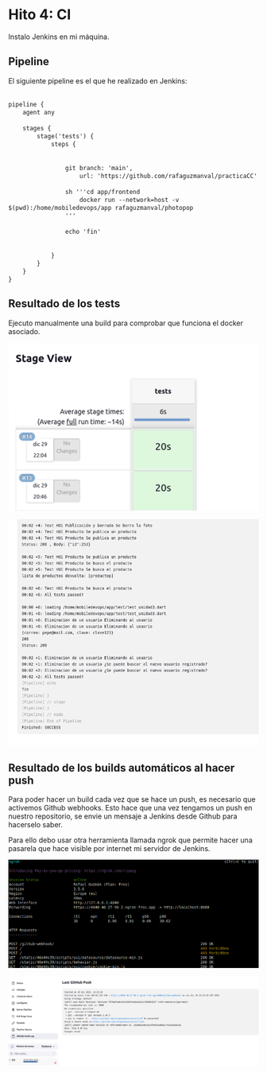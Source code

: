 # Hito 4: CI

Instalo Jenkins en mi máquina.


## Pipeline

El siguiente pipeline es el que he realizado en Jenkins:

```jenkinsfile

pipeline {
    agent any

    stages {
        stage('tests') {
            steps {
                
                
                git branch: 'main',
                    url: 'https://github.com/rafaguzmanval/practicaCC'
                    
                sh '''cd app/frontend
                    docker run --network=host -v $(pwd):/home/mobiledevops/app rafaguzmanval/photopop
                '''
            
                echo 'fin'
                
                
            }
        }
    }
}

```


## Resultado de los tests
Ejecuto manualmente una build para comprobar que funciona el docker asociado.

![resultados](/docs/imgs/tests.png)

![resultados](/docs/imgs/resultadosjenkins.png)


## Resultado de los builds automáticos al hacer push

Para poder hacer un build cada vez que se hace un push, es necesario que activemos Github webhooks.
Esto hace que una vez tengamos un push en nuestro repositorio, se envie un mensaje a Jenkins desde Github para
hacerselo saber.

Para ello debo usar otra herramienta llamada ngrok que permite hacer una pasarela que hace visible por internet mi
servidor de Jenkins.

![ngrok](/docs/imgs/ngrok.png)


![resultados](/docs/imgs/github%20webhook.png)


